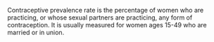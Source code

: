 Contraceptive prevalence rate is the percentage of women who are practicing, or whose sexual partners are practicing, any form of contraception. It is usually measured for women ages 15-49 who are married or in union.